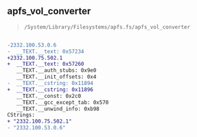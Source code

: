 ## apfs_vol_converter

> `/System/Library/Filesystems/apfs.fs/apfs_vol_converter`

```diff

-2332.100.53.0.6
-  __TEXT.__text: 0x57234
+2332.100.75.502.1
+  __TEXT.__text: 0x57260
   __TEXT.__auth_stubs: 0x9e0
   __TEXT.__init_offsets: 0x4
-  __TEXT.__cstring: 0x11894
+  __TEXT.__cstring: 0x11896
   __TEXT.__const: 0x2c0
   __TEXT.__gcc_except_tab: 0x570
   __TEXT.__unwind_info: 0xb98
CStrings:
+ "2332.100.75.502.1"
- "2332.100.53.0.6"

```
